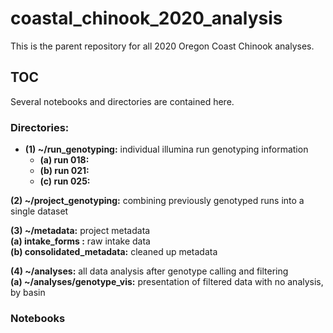 # coastal_chinook_2020_analysis

This is the parent repository for all 2020 Oregon Coast Chinook analyses.

## TOC
Several notebooks and directories are contained here.  

### Directories:  
* __(1) ~/run_genotyping:__ individual illumina run genotyping information  
  * __(a) run 018:__  
  * __(b) run 021:__  
  * __(c) run 025:__  

__(2) ~/project_genotyping:__ combining previously genotyped runs into a single dataset  

__(3) ~/metadata:__ project metadata  
  __(a) intake_forms :__ raw intake data  
  __(b) consolidated_metadata:__  cleaned up metadata  

__(4) ~/analyses:__ all data analysis after genotype calling and filtering  
  __(a) ~/analyses/genotype_vis:__  presentation of filtered data with no analysis, by basin

### Notebooks